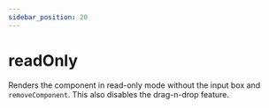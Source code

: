 ```yaml
---
sidebar_position: 20
---
```


# readOnly

Renders the component in read-only mode without the input box and `removeComponent`. This also disables the drag-n-drop feature.